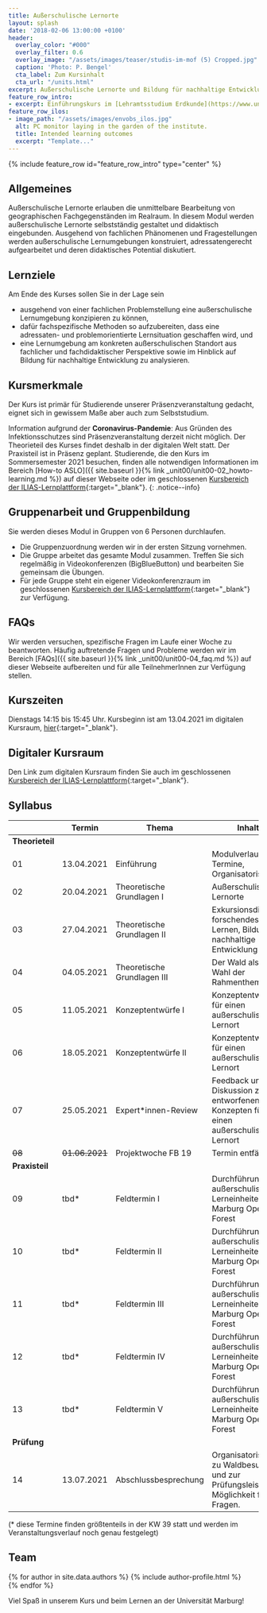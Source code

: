 ```yaml
---
title: Außerschulische Lernorte
layout: splash
date: '2018-02-06 13:00:00 +0100'
header:
  overlay_color: "#000"
  overlay_filter: 0.6
  overlay_image: "/assets/images/teaser/studis-im-mof (5) Cropped.jpg"
  caption: 'Photo: P. Bengel'
  cta_label: Zum Kursinhalt
  cta_url: "/units.html"
excerpt: Außerschulische Lernorte und Bildung für nachhaltige Entwicklung im Geographieunterricht
feature_row_intro:
- excerpt: Einführungskurs im [Lehramtsstudium Erdkunde](https://www.uni-marburg.de/de/fb19/studium/studiengaenge/erdkunde-lehramt-gymnasium/herzlich-willkommen-beim-bachelor-geographie){:target="_blank"} an der Philipps Universität Marburg
feature_row_ilos:
- image_path: "/assets/images/envobs_ilos.jpg"
  alt: PC monitor laying in the garden of the institute.
  title: Intended learning outcomes
  excerpt: "Template..."
---
```


{% include feature_row id="feature_row_intro" type="center" %}


## Allgemeines 
Außerschulische Lernorte erlauben die unmittelbare Bearbeitung von geographischen Fachgegenständen im Realraum. In diesem Modul werden außerschulische Lernorte selbstständig gestaltet und didaktisch eingebunden. Ausgehend von fachlichen Phänomenen und Fragestellungen werden außerschulische Lernumgebungen konstruiert, adressatengerecht aufgearbeitet und deren didaktisches Potential diskutiert.

## Lernziele
Am Ende des Kurses sollen Sie in der Lage sein
* ausgehend von einer fachlichen Problemstellung eine außerschulische Lernumgebung konzipieren zu können,
* dafür fachspezifische Methoden so aufzubereiten, dass eine adressaten- und problemorientierte Lernsituation geschaffen wird, und
* eine Lernumgebung am konkreten außerschulischen Standort aus fachlicher und fachdidaktischer Perspektive sowie im Hinblick auf Bildung für nachhaltige Entwicklung zu analysieren.



## Kursmerkmale
Der Kurs ist primär für Studierende unserer Präsenzveranstaltung gedacht, eignet sich in gewissem Maße aber auch zum Selbststudium.

Information aufgrund der **Coronavirus-Pandemie**: Aus Gründen des Infektionsschutzes sind Präsenzveranstaltung derzeit nicht möglich. Der Theorieteil des Kurses findet deshalb in der digitalen Welt statt. Der Praxisteil ist in Präsenz geplant. Studierende, die den Kurs im Sommersemester 2021 besuchen, finden alle notwendigen Informationen im Bereich [How-to ASLO]({{ site.baseurl }}{% link _unit00/unit00-02_howto-learning.md %}) auf dieser Webseite oder im geschlossenen [Kursbereich der ILIAS-Lernplattform](https://ilias.uni-marburg.de/goto.php?target=crs_2344330&client_id=UNIMR){:target="_blank"}.
{: .notice--info}


## Gruppenarbeit und Gruppenbildung
Sie werden dieses Modul in Gruppen von 6 Personen durchlaufen. 

* Die Gruppenzuordnung werden wir in der ersten Sitzung vornehmen.
* Die Gruppe arbeitet das gesamte Modul zusammen. 
Treffen Sie sich regelmäßig in Videokonferenzen (BigBlueButton) und bearbeiten Sie gemeinsam die Übungen. 
* Für jede Gruppe steht ein eigener Videokonferenzraum im geschlossenen [Kursbereich der ILIAS-Lernplattform](https://ilias.uni-marburg.de/goto.php?target=crs_2344330&client_id=UNIMR){:target="_blank"} zur Verfügung.


## FAQs

Wir werden versuchen, spezifische Fragen im Laufe einer Woche zu beantworten.
Häufig auftretende Fragen und Probleme werden wir im Bereich [FAQs]({{ site.baseurl }}{% link _unit00/unit00-04_faq.md %}) auf dieser Webseite aufbereiten und für alle TeilnehmerInnen zur Verfügung stellen.


## Kurszeiten
Dienstags 14:15 bis 15:45 Uhr. Kursbeginn ist am 13.04.2021 im digitalen Kursraum, [hier](https://ilias.uni-marburg.de/goto.php?target=xmvc_2362493&client_id=UNIMR){:target="_blank"}.


## Digitaler Kursraum
Den Link zum digitalen Kursraum finden Sie auch im geschlossenen [Kursbereich der ILIAS-Lernplattform](https://ilias.uni-marburg.de/ilias.php?ref_id=2344330&cmdClass=ilrepositorygui&cmdNode=wq&baseClass=ilrepositorygui){:target="_blank"}. 


## Syllabus

|    | Termin | Thema | Inhalt  | 
|----|--------|-------|---------|
|**Theorieteil**  ||||
| 01 | 13.04.2021  | Einführung                     | Modulverlauf, Termine, Organisatorisches  | 
| 02 | 20.04.2021  | Theoretische Grundlagen I      | Außerschulische Lernorte | 
| 03 | 27.04.2021  | Theoretische Grundlagen II     | Exkursionsdidaktik, forschendes Lernen, Bildung für nachhaltige Entwicklung (BNE) | 
| 04 | 04.05.2021  | Theoretische Grundlagen III    | Der Wald als AsLo, Wahl der Rahmenthemen | 
| 05 | 11.05.2021  | Konzeptentwürfe I              | Konzeptentwurf für einen außerschulischen Lernort | 
| 06 | 18.05.2021  | Konzeptentwürfe II             | Konzeptentwurf für einen außerschulischen Lernort |
| 07 | 25.05.2021  | Expert*innen-Review            | Feedback und Diskussion zu entworfenen Konzepten für einen außerschulischen Lernort | 
| ~~08~~ | ~~01.06.2021~~  | Projektwoche FB 19     | Termin entfällt | 
| **Praxisteil**  ||||
| 09 | tbd*  | Feldtermin I              | Durchführung außerschulischer Lerneinheiten im Marburg Open Forest | 
| 10 | tbd*  | Feldtermin II             | Durchführung außerschulischer Lerneinheiten im Marburg Open Forest | 
| 11 | tbd*  | Feldtermin III            | Durchführung außerschulischer Lerneinheiten im Marburg Open Forest | 
| 12 | tbd*  | Feldtermin IV             | Durchführung außerschulischer Lerneinheiten im Marburg Open Forest | 
| 13 | tbd*  | Feldtermin V              | Durchführung außerschulischer Lerneinheiten im Marburg Open Forest | 
| **Prüfung**  ||||
| 14 | 13.07.2021  | Abschlussbesprechung	    | Organisatorisches zu Waldbesuchen und zur Prüfungsleistung. Möglichkeit für Fragen. | 

(* diese Termine finden größtenteils in der KW 39 statt und werden im Veranstaltungsverlauf noch genau festgelegt)


## Team
{% for author in site.data.authors %} 
  {% include author-profile.html %}
 <br /> 
{% endfor %}


Viel Spaß in unserem Kurs und beim Lernen an der Universität Marburg!
